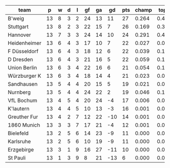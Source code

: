 |     team     | p  | w | d | l | gf | ga | gd  | pts | champ | top2  | top3  | top4  |  5-7  | bot4  | bot3  | bot2  |
|--------------|----|---|---|---|----|----|-----|-----|-------|-------|-------|-------|-------|-------|-------|-------|
| B'weig       | 13 | 8 | 3 | 2 | 24 | 13 |  11 |  27 | 0.264 | 0.452 | 0.599 | 0.717 | 0.196 | 0.001 | 0.000 | 0.000|
| Stuttgart    | 13 | 8 | 2 | 3 | 22 | 15 |   7 |  26 | 0.169 | 0.339 | 0.486 | 0.602 | 0.245 | 0.002 | 0.001 | 0.000|
| Hannover     | 13 | 7 | 3 | 3 | 24 | 14 |  10 |  24 | 0.291 | 0.491 | 0.631 | 0.735 | 0.180 | 0.000 | 0.000 | 0.000|
| Heidenheimer | 13 | 6 | 4 | 3 | 17 | 10 |   7 |  22 | 0.027 | 0.071 | 0.131 | 0.207 | 0.281 | 0.026 | 0.011 | 0.004|
| F Düsseldorf | 13 | 6 | 4 | 3 | 18 | 12 |   6 |  22 | 0.039 | 0.104 | 0.181 | 0.270 | 0.295 | 0.017 | 0.007 | 0.002|
| D Dresden    | 13 | 6 | 4 | 3 | 21 | 16 |   5 |  22 | 0.059 | 0.144 | 0.246 | 0.353 | 0.307 | 0.011 | 0.004 | 0.002|
| Union Berlin | 13 | 6 | 3 | 4 | 22 | 16 |   6 |  21 | 0.054 | 0.135 | 0.230 | 0.330 | 0.305 | 0.010 | 0.003 | 0.001|
| Würzburger K | 13 | 6 | 3 | 4 | 18 | 14 |   4 |  21 | 0.023 | 0.062 | 0.117 | 0.187 | 0.265 | 0.035 | 0.016 | 0.007|
| Sandhausen   | 13 | 5 | 4 | 4 | 20 | 15 |   5 |  19 | 0.021 | 0.062 | 0.119 | 0.185 | 0.257 | 0.036 | 0.017 | 0.006|
| Nurnberg     | 13 | 5 | 4 | 4 | 24 | 22 |   2 |  19 | 0.046 | 0.115 | 0.203 | 0.299 | 0.300 | 0.018 | 0.008 | 0.002|
| VfL Bochum   | 13 | 4 | 5 | 4 | 20 | 24 |  -4 |  17 | 0.006 | 0.018 | 0.039 | 0.072 | 0.172 | 0.104 | 0.053 | 0.022|
| K'lautern    | 13 | 4 | 4 | 5 | 10 | 13 |  -3 |  16 | 0.001 | 0.004 | 0.008 | 0.015 | 0.059 | 0.295 | 0.184 | 0.097|
| Greuther Fur | 13 | 4 | 2 | 7 | 12 | 22 | -10 |  14 | 0.001 | 0.002 | 0.004 | 0.011 | 0.050 | 0.357 | 0.234 | 0.126|
| 1860 Munich  | 13 | 3 | 3 | 7 | 17 | 21 |  -4 |  12 | 0.001 | 0.002 | 0.005 | 0.010 | 0.041 | 0.387 | 0.258 | 0.140|
| Bielefeld    | 13 | 2 | 5 | 6 | 14 | 23 |  -9 |  11 | 0.000 | 0.001 | 0.002 | 0.004 | 0.018 | 0.555 | 0.406 | 0.245|
| Karlsruhe    | 13 | 2 | 5 | 6 | 10 | 19 |  -9 |  11 | 0.000 | 0.000 | 0.000 | 0.001 | 0.009 | 0.683 | 0.553 | 0.373|
| Erzgebirge   | 13 | 3 | 1 | 9 | 16 | 27 | -11 |  10 | 0.000 | 0.000 | 0.001 | 0.004 | 0.020 | 0.560 | 0.409 | 0.252|
| St Pauli     | 13 | 1 | 3 | 9 |  8 | 21 | -13 |   6 | 0.000 | 0.000 | 0.000 | 0.000 | 0.001 | 0.903 | 0.835 | 0.721|
